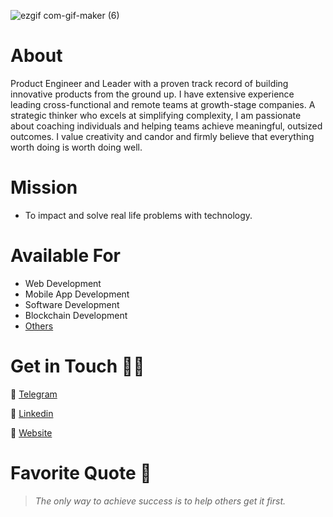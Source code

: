 
![ezgif com-gif-maker (6)](https://media.licdn.com/dms/image/v2/D5616AQFttOPZ2XMBLw/profile-displaybackgroundimage-shrink_350_1400/B56ZVGeNHUGsAk-/0/1740644079610?e=1746057600&v=beta&t=FAwibArOTo1zn5Lb2-1Y1qa8Hwpd8ceGDtfr388YdsM)




# About
Product Engineer and Leader with a proven track record of building innovative products from the ground up. I have extensive experience leading cross-functional and remote teams at growth-stage companies. A strategic thinker who excels at simplifying complexity, I am passionate about coaching individuals and helping teams achieve meaningful, outsized outcomes. I value creativity and candor and firmly believe that everything worth doing is worth doing well.

# Mission
- To impact and solve real life problems with technology. 

# Available For
- Web Development
- Mobile App Development
- Software Development
- Blockchain Development
- [Others](https://www.kingsleynwoye.com)

# Get in Touch 👍🏽
🔗 [Telegram](https://t.me/kingsleynwoye)

🔗 [Linkedin](https://www.linkedin.com/in/kingsleynwoye/)

🔗 [Website](https://www.kingsleynwoye.com)

# Favorite Quote 📖
> _The only way to achieve success is to help others get it first._
